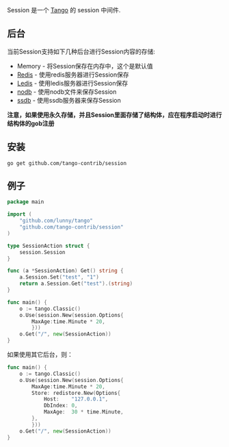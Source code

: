 Session 是一个 [Tango](https://github.com/lunny/tango) 的 session 中间件.

## 后台

当前Session支持如下几种后台进行Session内容的存储:

* Memory - 将Session保存在内存中，这个是默认值
* [Redis](http://github.com/tango-contrib/session-redis) - 使用redis服务器进行Session保存
* [Ledis](http://github.com/tango-contrib/session-ledis) - 使用ledis服务器进行Session保存
* [nodb](http://github.com/tango-contrib/session-nodb) - 使用nodb文件来保存Session
* [ssdb](http://github.com/tango-contrib/session-ssdb) - 使用ssdb服务器来保存Session

**注意，如果使用永久存储，并且Session里面存储了结构体，应在程序启动时进行结构体的gob注册**

## 安装

    go get github.com/tango-contrib/session

## 例子

```Go
package main

import (
    "github.com/lunny/tango"
    "github.com/tango-contrib/session"
)

type SessionAction struct {
    session.Session
}

func (a *SessionAction) Get() string {
    a.Session.Set("test", "1")
    return a.Session.Get("test").(string)
}

func main() {
    o := tango.Classic()
    o.Use(session.New(session.Options{
        MaxAge:time.Minute * 20,
        }))
    o.Get("/", new(SessionAction))
}
```

如果使用其它后台，则：
```Go
func main() {
    o := tango.Classic()
    o.Use(session.New(session.Options{
        MaxAge:time.Minute * 20,
        Store: redistore.New(Options{
			Host:    "127.0.0.1",
			DbIndex: 0,
			MaxAge:  30 * time.Minute,
		},
        }))
    o.Get("/", new(SessionAction))
}
```
